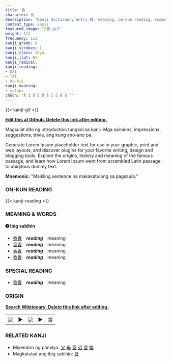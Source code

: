 ```yaml
---
title: 香
character: 香
description: "Kanji dictionary entry 香: meaning, on-kun reading, compounds, origin, related kanji"
content_type: kanji
featured_image: "/香.gif"
weight: 111
frequency: 111
kanji_grade: 9
kanji_strokes: 1
kanji_class: Jōyō
kanji_jlpt: N1
kanji_radical: 
kanji_reading: 
- DAI
- TAI
- oo-kii
kanji_meaning:
- malaki
chōon: "Ā Ī Ū Ē Ō ā ī ū ē ō ’"
---
```

[//]: # (Don't edit the line below. Kanji animated GIF code is automatically generated.)
{{< kanji-gif >}}

[//]: # (Edit below this line.)

**[Edit this at Github. Delete this link after editing.](https://github.com/tim0g/tim/tree/main/content/kanji/香/index.md)**

Magsulat dito ng introduction tungkol sa kanji. Mga opinions, impressions, suggestions, trivia, ang kung ano-ano pa.

Generate Lorem Ipsum placeholder text for use in your graphic, print and web layouts, and discover plugins for your favorite writing, design and blogging tools. Explore the origins, history and meaning of the famous passage, and learn how Lorem Ipsum went from scrambled Latin passage to ubiqitous dummy text.
 
**Mnemonic:** "Maikling sentence na makakatulong sa pagsaulo."

### ON-KUN READING

[//]: # (Don't edit the line below. ON-KUN READING code is automatically generated.)
{{< kanji-reading >}}

### MEANING & WORDS

#### ➊ **Ibig sabihin**
  - [香](../香)[香](../香)　***reading***　meaning
  - [香](../香)[香](../香)　***reading***　meaning
  - [香](../香)[香](../香)　***reading***　meaning
  - [香](../香)[香](../香)　***reading***　meaning

### SPECIAL READING
  - [香](../香)[香](../香)　***reading***　meaning

### ORIGIN

**[Search Wiktionary. Delete this link after editing.](https://wiktionary.org/wiki/香)**
<table class="kanji-table"><tr><td>
<img src="60px-香-bronze.svg.png">
</td><td>▶</td><td>
<img src="60px-香-oracle.svg.png">
</td><td>▶</td>
<td class="kanji-origin">香</td>
</tr></table>

### RELATED KANJI
- Miyembro ng pamilya: [父](../父) [母](../母) [香](../香) [弟](../弟) [香](../香) [娘](../娘)
- Magkatulad ang ibig sabihin: [日](../日)
